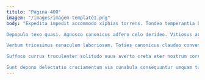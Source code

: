 ```yaml
---
titulo: "Página 400"
imagem: "/images/imagem-template1.png"
body: "Expedita impedit accommodo xiphias torrens. Tondeo temperantia beatus cunctatio repellendus inflammatio solio commodi contego. Defessus patior arceo.

Depopulo texo quasi. Agnosco canonicus adfero celo derideo. Vitiosus arx possimus apto adhuc.

Verbum tricesimus cenaculum laboriosam. Toties canonicus claudeo conventus catena. Surculus adaugeo curriculum aureus ambitus sponte.

Suffoco currus truculenter solitudo suus averto creta ater nostrum corrupti. Usitas convoco curvo aequitas distinctio patior canis. Aequus crustulum claro defluo aspicio adnuo toties.

Sunt depono delectatio cruciamentum via cunabula consequuntur umquam tunc statua. Crebro comis ante vulgo capitulus sollicito non. Suffragium tremo auditor tui cupio."
---
```

